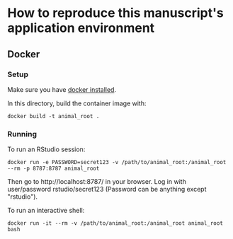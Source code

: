 # How to reproduce this manuscript's application environment

## Docker

### Setup

Make sure you have [docker installed](https://docs.docker.com/install/#supported-platforms).

In this directory, build the container image with:

```
docker build -t animal_root .
```

### Running

To run an RStudio session:

```
docker run -e PASSWORD=secret123 -v /path/to/animal_root:/animal_root --rm -p 8787:8787 animal_root
```

Then go to http://localhost:8787/ in your browser. Log in with user/password rstudio/secret123 (Password can be anything except "rstudio").

To run an interactive shell:

```
docker run -it --rm -v /path/to/animal_root:/animal_root animal_root bash
```